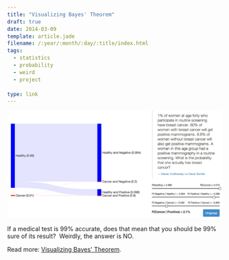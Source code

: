 ```yaml
---
title: "Visualizing Bayes' Theorem"
draft: true
date: 2014-03-09
template: article.jade
filename: /:year/:month/:day/:title/index.html
tags:
  - statistics
  - probability
  - weird
  - project

type: link
---
```


[![Screenshot of Conditional Probability Tool](/images/conditional-probability.jpg)][1]




If a medical test is 99% accurate, does that mean that you should be 99%
sure of its result?  Weirdly, the answer is NO.

Read more: [Visualizing Bayes' Theorem][1].


[1]:http://anandthakker.net/statsclass/#!/conditional
